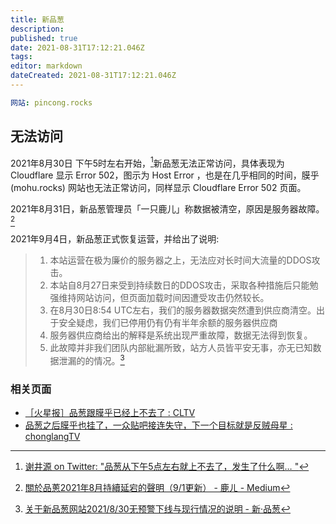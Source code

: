 ```yaml
---
title: 新品葱
description: 
published: true
date: 2021-08-31T17:12:21.046Z
tags:
editor: markdown
dateCreated: 2021-08-31T17:12:21.046Z
---
```


```YAML
网站: pincong.rocks
```

## 无法访问

2021年8月30日 下午5时左右开始，[^5pm_pr]新品葱无法正常访问，具体表现为 Cloudflare 显示 Error 502，图示为 Host Error ，也是在几乎相同的时间，膜乎 (mohu.rocks) 网站也无法正常访问，同样显示 Cloudflare Error 502 页面。

[^5pm_pr]: [谢井源 on Twitter: "品葱从下午5点左右就上不去了，发生了什么啊… "](https://web.archive.org/web/20210830124153/https://twitter.com/o991jKSQVffgLQ8/status/1432321788235567108)

2021年8月31日，新品葱管理员「一只鹿儿」称数据被清空，原因是服务器故障。[^med_tr]

[^med_tr]: [關於品蔥2021年8月持續延宕的聲明（9/1更新） - 鹿ㄦ - Medium](https://medium.com/@onedeeroneroad/關於品蔥2021年8月持續延宕的聲明-9-1更新-74f9d226dd)

2021年9月4日，新品葱正式恢复运营，并给出了说明:

> 1. 本站运营在极为廉价的服务器之上，无法应对长时间大流量的DDOS攻击。  
> 2. 本站自8月27日来受到持续数日的DDOS攻击，采取各种措施后只能勉强维持网站访问，但页面加载时间因遭受攻击仍然较长。  
> 3. 在8月30日8:54 UTC左右，我们的服务器数据突然遭到供应商清空。出于安全疑虑，我们已停用仍有仍有半年余额的服务器供应商  
> 4. 服务器供应商给出的解释是系统出现严重故障，数据无法得到恢复。  
> 5. 此故障并非我们团队内部紕漏所致，站方人员皆平安无事，亦无已知数据泄漏的的情况。[^35451]

[^35451]: [关于新品葱网站2021/8/30无预警下线与现行情况的说明 - 新·品葱](https://pincong.rocks/article/35451)

### 相关页面

+ [［火星报］品葱跟膜乎已经上不去了 : CLTV](https://web.archive.org/web/20210831090437/https://old.reddit.com/r/CLTV/comments/peypxj/火星报品葱跟膜乎已经上不去了/)
+ [品葱之后膜乎也挂了，一众贴吧接连失守，下一个目标就是反贼母星 : chonglangTV](https://web.archive.org/web/20210831090409/https://old.reddit.com/r/chonglangTV/comments/pewauj/品葱之后膜乎也挂了一众贴吧接连失守下一个目标就是反贼母星/)
